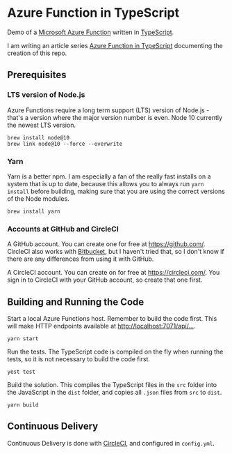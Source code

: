 # Azure Function in TypeScript

Demo of a [Microsoft Azure Function](https://docs.microsoft.com/en-us/azure/azure-functions/functions-overview) written in [TypeScript](https://www.typescriptlang.org/).

I am writing an article series [Azure Function in TypeScript](https://janaagaard.com/blog/2019-06-12-azure-functions-in-typescript) documenting the creation of this repo.

## Prerequisites

### LTS version of Node.js

Azure Functions require a long term support (LTS) version of Node.js - that's a version where the major version number is even. Node 10 currently the newest LTS version.

    brew install node@10
    brew link node@10 --force --overwrite

### Yarn

Yarn is a better npm. I am especially a fan of the really fast installs on a system that is up to date, because this allows you to always run `yarn install` before building, making sure that you are using the correct versions of the Node modules.

    brew install yarn

### Accounts at GitHub and CircleCI

A GitHub account. You can create one for free at <https://github.com/>. CircleCI also works with [Bitbucket](https://bitbucket.com), but I haven't tried that, so I don't know if there are any differences from using it with GitHub.

A CircleCI account. You can create on for free at <https://circleci.com/>. You sign in to CircleCI with your GitHub account, so create that one first.

## Building and Running the Code

Start a local Azure Functions host. Remember to build the code first. This will make HTTP endpoints available at <http://localhost:7071/api/...>.

    yarn start

Run the tests. The TypeScript code is compiled on the fly when running the tests, so it is not necessary to build the code first.

    yest test

Build the solution. This compiles the TypeScript files in the `src` folder into the JavaScript in the `dist` folder, and copies all `.json` files from `src` to `dist`.

    yarn build

## Continuous Delivery

Continuous Delivery is done with [CircleCI](https://circleci.com/), and configured in `config.yml`.
